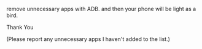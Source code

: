 remove unnecessary apps with ADB.
and then
your phone will be light as a bird.

Thank You

(Please report any unnecessary apps I haven't added to the list.)
